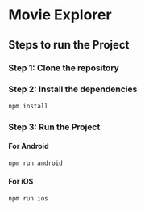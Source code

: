 # Movie Explorer

## Steps to run the Project

### Step 1: Clone the repository

### Step 2: Install the dependencies

```bash
npm install
```

### Step 3: Run the Project

#### For Android

```bash
npm run android
```

#### For iOS

```bash
npm run ios
```

